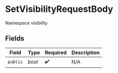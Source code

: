 # SetVisibilityRequestBody

Namespace visibility


## Fields

| Field              | Type               | Required           | Description        |
| ------------------ | ------------------ | ------------------ | ------------------ |
| `public`           | *bool*             | :heavy_check_mark: | N/A                |